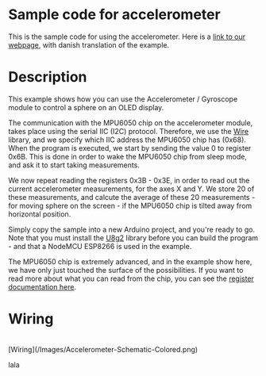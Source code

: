# Sample code for accelerometer

This is the sample code for using the accelerometer. Here is a [link to our webpage](https://jentronic.dk/content/17-accelerometer-kode-eksempel), with danish translation of the example.<br />

# Description

This example shows how you can use the Accelerometer / Gyroscope module to control a sphere on an OLED display.<br />

The communication with the MPU6050 chip on the accelerometer module, takes place using the serial IIC (I2C) protocol. Therefore, we use the [Wire](https://www.arduino.cc/en/reference/wire) library, and we specify which IIC address the MPU6050 chip has (0x68). When the program is executed, we start by sending the value 0 to register 0x6B. This is done in order to wake the MPU6050 chip from sleep mode, and ask it to start taking measurements.<br />

We now repeat reading the registers 0x3B - 0x3E, in order to read out the current accelerometer measurements, for the axes X and Y. We store 20 of these measurements, and calcute the average of these 20 measurements - for moving sphere on the screen - if the MPU6050 chip is tilted away from horizontal position.

Simply copy the sample into a new Arduino project, and you're ready to go. Note that you must install the [U8g2](https://www.arduinolibraries.info/libraries/u8g2) library before you can build the program - and that a NodeMCU ESP8266 is used in the example.

The MPU6050 chip is extremely advanced, and in the example show here, we have only just touched the surface of the possibilities. If you want to read more about what you can read from the chip, you can see the [register documentation here](https://www.invensense.com/wp-content/uploads/2015/02/MPU-6000-Register-Map1.pdf).<br />

# Wiring

<br />
[Wiring](/Images/Accelerometer-Schematic-Colored.png)

lala
